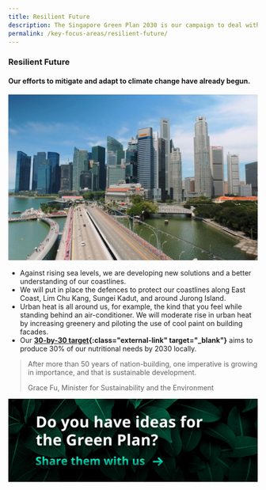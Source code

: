 ```yaml
---
title: Resilient Future
description: The Singapore Green Plan 2030 is our campaign to deal with climate change, which will last into the next century. Learn how we are starting our preparations to build a Resilient Future for Singapore. 
permalink: /key-focus-areas/resilient-future/
---
```


### Resilient Future

#### Our efforts to mitigate and adapt to climate change have already begun. 

![Resilient Future](/images/framework/framework_resilientfuture.jpg)

- Against rising sea levels, we are developing new solutions and a better understanding of our coastlines.
- We will put in place the defences to protect our coastlines along East Coast, Lim Chu Kang, Sungei Kadut, and around Jurong Island. 
- Urban heat is all around us, for example, the kind that you feel while standing behind an air-conditioner. We will moderate rise in urban heat by increasing greenery and piloting the use of cool paint on building facades.
- Our **[30-by-30 target](https://www.sfa.gov.sg/food-farming){:class="external-link" target="_blank"}** aims to produce 30% of our nutritional needs by 2030 locally.

<!-- #### The United Nations Sustainable Development Goals (SDGs)

- The Green Plan is very much aligned with the SDGs and the 2030 Agenda for Sustainable Development (2030 Agenda) adopted by all countries at the United Nations in 2015. Our targets demonstrate Singapore's commitment to sutainable development, in sync with international efforts and the global agenda to build a more resilient future. -->

<blockquote>
  <p>After more than 50 years of nation-building, one imperative is growing in importance, and that is sustainable development.</p>
  <span class="author">Grace Fu, Minister for Sustainability and the Environment</span>
</blockquote>

[![Ideas](/images/framework/framework_ideas.jpg)](https://form.gov.sg/6013d365bedd790011bb9c86)
